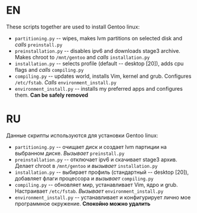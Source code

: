 # EN
These scripts together are used to install Gentoo linux:
 + `partitioning.py` -- wipes, makes lvm partitions on selected disk and *calls* `preinstall.py`
 + `preinstallation.py` -- disables ipv6 and downloads stage3 archive. Makes chroot to `/mnt/gentoo` and *calls* `installation.py`
 + `installation.py` -- selects profile (default -- desktop [20]), adds cpu flags and *calls* `compiling.py`
 + `compiling.py` -- updates world, installs Vim, kernel and grub. Configures `/etc/fstab`. *Calls* `environment_install.py`
 + `environment_install.py` -- installs my preferred apps and configures them. **Can be safely removed**


# RU

Данные скрипты используются для установки Gentoo linux:
 + `partitioning.py` -- очищает диск и создает lvm партиции на выбранном диске. *Вызывает* `preinstall.py`
 + `preinstallation.py` -- отключает ipv6 и скачивает stage3 архив. Делает chroot в `/mnt/gentoo` и *вызывает* `installation.py`
 + `installation.py` -- выбирает профиль (стандартный -- desktop [20]), добавляет флаги процессора и *вызывает* `compiling.py`
 + `compiling.py` -- обновляет мир, устанавливает Vim, ядро и grub. Настраивает `/etc/fstab`. *Вызывает* `environment_install.py`
 + `environment_install.py` -- устанавливает и конфигурирует лично мое программное окружение. **Спокойно можно удалить**
